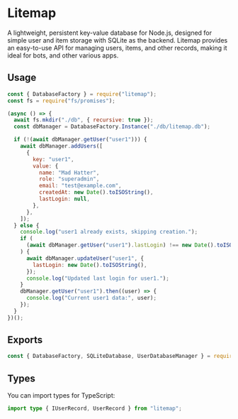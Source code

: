 # Litemap

A lightweight, persistent key-value database for Node.js, designed for simple user and item storage with SQLite as the backend. Litemap provides an easy-to-use API for managing users, items, and other records, making it ideal for bots, and other various apps.

## Usage
```js
const { DatabaseFactory } = require("litemap");
const fs = require("fs/promises");

(async () => {
  await fs.mkdir("./db", { recursive: true });
  const dbManager = DatabaseFactory.Instance("./db/litemap.db");

  if (!(await dbManager.getUser("user1"))) {
    await dbManager.addUsers([
      {
        key: "user1",
        value: {
          name: "Mad Hatter",
          role: "superadmin",
          email: "test@example.com",
          createdAt: new Date().toISOString(),
          lastLogin: null,
        },
      },
    ]);
  } else {
    console.log("user1 already exists, skipping creation.");
    if (
      (await dbManager.getUser("user1").lastLogin) !== new Date().toISOString()
    ) {
      await dbManager.updateUser("user1", {
        lastLogin: new Date().toISOString(),
      });
      console.log("Updated last login for user1.");
    }
    dbManager.getUser("user1").then((user) => {
      console.log("Current user1 data:", user);
    });
  }
})();
```

## Exports

```js
const { DatabaseFactory, SQLiteDatabase, UserDatabaseManager } = require("litemap");
```

## Types

You can import types for TypeScript:

```ts
import type { IUserRecord, UserRecord } from "litemap";
```